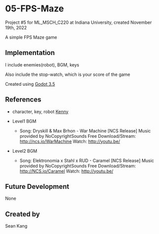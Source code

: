 # 05-FPS-Maze
Project #5 for ML_MSCH_C220 at Indiana University, created November 19th, 2022

A simple FPS Maze game

## Implementation
I include enemies(robot), BGM, keys

Also include the stop-watch, which is your score of the game

Created using [Godot 3.5](https://godotengine.org/download)

## References

* character, key, robot [Kenny](https://kenney.nl/)

* Level1 BGM
  
  * Song: Dryskill & Max Brhon - War Machine [NCS Release] 
  Music provided by NoCopyrightSounds 
  Free Download/Stream: http://ncs.io/WarMachine 
  Watch: http://youtu.be/

* Level2 BGM
  
  * Song: Elektronomia x Stahl x RUD - Caramel [NCS Release]
  Music provided by NoCopyrightSounds
  Free Download/Stream: http://NCS.io/Caramel
  Watch: http://youtu.be/
  
## Future Development
None

## Created by
Sean Kang
